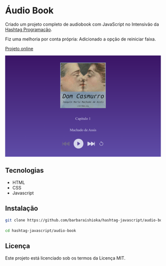 # Áudio Book

Criado um projeto completo de audiobook com JavaScript no Intensivão da [Hashtag Programação](https://www.hashtagtreinamentos.com/).

Fiz uma melhoria por conta própria: Adicionado a opção de reiniciar faixa.

[Projeto online](https://barbaraishioka.github.io/hashtag-javascript/audio-book)

![Imagem do Projeto](./img/preview.png)

## Tecnologias

- HTML
- CSS
- Javascript

## Instalação

```bash
git clone https://github.com/barbaraishioka/hashtag-javascript/audio-book

cd hashtag-javascript/audio-book
```

## Licença

Este projeto está licenciado sob os termos da Licença MIT.
